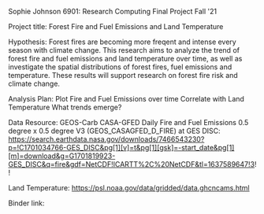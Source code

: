Sophie Johnson
6901: Research Computing
Final Project Fall '21

Project title: Forest Fire and Fuel Emissions and Land Temperature

Hypothesis: Forest fires are becoming more freqent and intense every season with climate change. This research aims to analyze the trend of forest fire and fuel emissions and land temperature over time, as well as investigate the spatial distributions of forest fires, fuel emissions and temperature. These results will support research on forest fire risk and climate change.

Analysis Plan:
Plot Fire and Fuel Emissions over time
Correlate with Land Temperature
What trends emerge?

Data Resource:
GEOS-Carb CASA-GFED Daily Fire and Fuel Emissions 0.5 degree x 0.5 degree V3 (GEOS_CASAGFED_D_FIRE) at GES DISC:
https://search.earthdata.nasa.gov/downloads/7466543230?p=!C1701034766-GES_DISC&pg[1][v]=t&pg[1][gsk]=-start_date&pg[1][m]=download&g=G1701819923-GES_DISC&q=fire&gdf=NetCDF!ICARTT%2C%20NetCDF&tl=1637589647!3!!

Land Temperature: https://psl.noaa.gov/data/gridded/data.ghcncams.html 

Binder link: